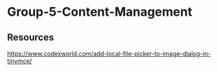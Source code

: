 # Group-5-Content-Management

## Resources

https://www.codexworld.com/add-local-file-picker-to-image-dialog-in-tinymce/
